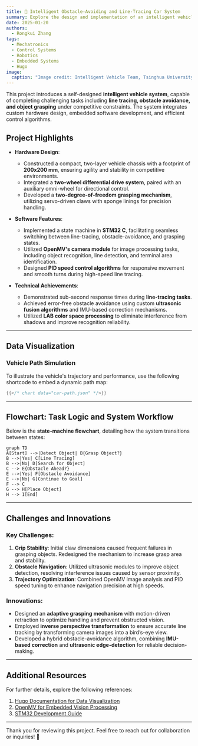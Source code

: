 ```yaml
---
title: 🚗 Intelligent Obstacle-Avoiding and Line-Tracing Car System
summary: Explore the design and implementation of an intelligent vehicle capable of line-tracing, obstacle-avoiding, and object-grasping tasks with precise control.
date: 2025-01-20
authors:
  - Rongkui Zhang
tags:
  - Mechatronics
  - Control Systems
  - Robotics
  - Embedded Systems
  - Hugo
image:
  caption: "Image credit: Intelligent Vehicle Team, Tsinghua University"
---
```


This project introduces a self-designed **intelligent vehicle system**, capable of completing challenging tasks including **line tracing, obstacle avoidance, and object grasping** under competitive constraints. The system integrates custom hardware design, embedded software development, and efficient control algorithms.

## Project Highlights

- **Hardware Design**: 
  - Constructed a compact, two-layer vehicle chassis with a footprint of **200x200 mm**, ensuring agility and stability in competitive environments.
  - Integrated a **two-wheel differential drive system**, paired with an auxiliary omni-wheel for directional control.
  - Developed a **two-degree-of-freedom grasping mechanism**, utilizing servo-driven claws with sponge linings for precision handling.

- **Software Features**:
  - Implemented a state machine in **STM32 C**, facilitating seamless switching between line-tracing, obstacle-avoidance, and grasping states.
  - Utilized **OpenMV's camera module** for image processing tasks, including object recognition, line detection, and terminal area identification.
  - Designed **PID speed control algorithms** for responsive movement and smooth turns during high-speed line tracing.

- **Technical Achievements**:
  - Demonstrated sub-second response times during **line-tracing tasks**.
  - Achieved error-free obstacle avoidance using custom **ultrasonic fusion algorithms** and IMU-based correction mechanisms.
  - Utilized **LAB color space processing** to eliminate interference from shadows and improve recognition reliability.

---

## Data Visualization

### Vehicle Path Simulation

To illustrate the vehicle's trajectory and performance, use the following shortcode to embed a dynamic path map:

```go
{{</* chart data="car-path.json" */>}}
```

---

## Flowchart: Task Logic and System Workflow

Below is the **state-machine flowchart**, detailing how the system transitions between states:

```mermaid
graph TD
A[Start] -->|Detect Object| B{Grasp Object?}
B -->|Yes| C[Line Tracing]
B -->|No| D[Search for Object]
C --> E{Obstacle Ahead?}
E -->|Yes| F[Obstacle Avoidance]
E -->|No| G[Continue to Goal]
F --> C
G --> H[Place Object]
H --> I[End]
```

---

## Challenges and Innovations

### Key Challenges:
1. **Grip Stability**: Initial claw dimensions caused frequent failures in grasping objects. Redesigned the mechanism to increase grasp area and stability.
2. **Obstacle Navigation**: Utilized ultrasonic modules to improve object detection, resolving interference issues caused by sensor proximity.
3. **Trajectory Optimization**: Combined OpenMV image analysis and PID speed tuning to enhance navigation precision at high speeds.

### Innovations:
- Designed an **adaptive grasping mechanism** with motion-driven retraction to optimize handling and prevent obstructed vision.
- Employed **inverse perspective transformation** to ensure accurate line tracking by transforming camera images into a bird’s-eye view.
- Developed a hybrid obstacle-avoidance algorithm, combining **IMU-based correction** and **ultrasonic edge-detection** for reliable decision-making.

---

## Additional Resources

For further details, explore the following references:
1. [Hugo Documentation for Data Visualization](https://gohugo.io)
2. [OpenMV for Embedded Vision Processing](https://openmv.io)
3. [STM32 Development Guide](https://www.st.com)

---

Thank you for reviewing this project. Feel free to reach out for collaboration or inquiries! 🙌
